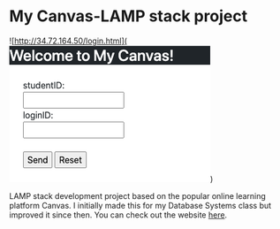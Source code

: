 # My Canvas-LAMP stack project
![http://34.72.164.50/login.html](<img src="https://github.com/MertOzbay/My-Canvas-LAMP-Stack-Project/blob/main/login_page.png">)

LAMP stack development project based on the popular online learning platform Canvas. I initially made this for my Database Systems class but improved it since then. You can check out the website [here](http://34.72.164.50/login.html).
